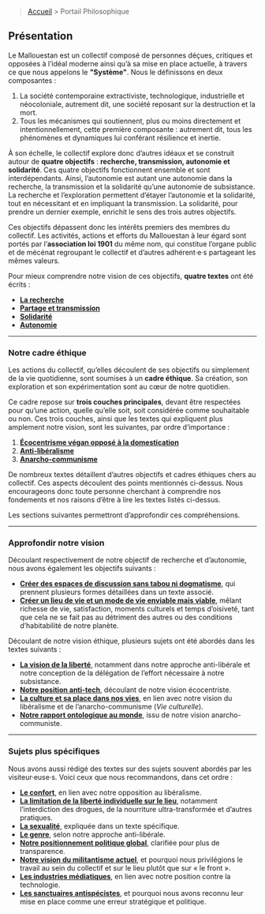 > <a href="../">Accueil</a> > Portail Philosophique

## **Présentation**

Le Mallouestan est un collectif composé de personnes déçues, critiques et opposées à l’idéal moderne ainsi qu’à sa mise en place actuelle, à travers ce que nous appelons le **"Système"**. Nous le définissons en deux composantes :

1. La société contemporaine extractiviste, technologique, industrielle et néocoloniale, autrement dit, une société reposant sur la destruction et la mort.
2. Tous les mécanismes qui soutiennent, plus ou moins directement et intentionnellement, cette première composante : autrement dit, tous les phénomènes et dynamiques lui conférant résilience et inertie.

À son échelle, le collectif explore donc d’autres idéaux et se construit autour de **quatre objectifs** : **recherche, transmission, autonomie et solidarité**. Ces quatre objectifs fonctionnent ensemble et sont interdépendants. Ainsi, l’autonomie est autant une autonomie dans la recherche, la transmission et la solidarité qu’une autonomie de subsistance. La recherche et l’exploration permettent d’étayer l’autonomie et la solidarité, tout en nécessitant et en impliquant la transmission. La solidarité, pour prendre un dernier exemple, enrichit le sens des trois autres objectifs.

Ces objectifs dépassent donc les intérêts premiers des membres du collectif. Les activités, actions et efforts du Mallouestan à leur égard sont portés par l’**association loi 1901** du même nom, qui constitue l’organe public et de mécénat regroupant le collectif et d’autres adhérent·e·s partageant les mêmes valeurs.

Pour mieux comprendre notre vision de ces objectifs, **quatre textes** ont été écrits :
- **[La recherche](./objectifs/recherche.md)**
- **[Partage et transmission](./objectifs/transmission.md)**
- **[Solidarité](./objectifs/solidarite.md)**
- **[Autonomie](./objectifs/autonomie.md)**

---

### **Notre cadre éthique**

Les actions du collectif, qu’elles découlent de ses objectifs ou simplement de la vie quotidienne, sont soumises à un **cadre éthique**. Sa création, son exploration et son expérimentation sont au cœur de notre quotidien.

Ce cadre repose sur **trois couches principales**, devant être respectées pour qu’une action, quelle qu’elle soit, soit considérée comme souhaitable ou non. Ces trois couches, ainsi que les textes qui expliquent plus amplement notre vision, sont les suivantes, par ordre d’importance :
1. **[Écocentrisme végan opposé à la domestication](./cadre/ethique-environnementale.md)**
2. **[Anti-libéralisme](./cadre/liberalisme.md)**
3. **[Anarcho-communisme](./cadre/anarchisme.md)**

De nombreux textes détaillent d’autres objectifs et cadres éthiques chers au collectif. Ces aspects découlent des points mentionnés ci-dessus. Nous encourageons donc toute personne cherchant à comprendre nos fondements et nos raisons d’être à lire les textes listés ci-dessus.

Les sections suivantes permettront d’approfondir ces compréhensions.

---

### **Approfondir notre vision**

Découlant respectivement de notre objectif de recherche et d’autonomie, nous avons également les objectifs suivants :

- **[Créer des espaces de discussion sans tabou ni dogmatisme](./objectifs/sans-taboo-dogme.md)**, qui prennent plusieurs formes détaillées dans un texte associé.
- **[Créer un lieu de vie et un mode de vie enviable mais viable](./objectifs/vie-enviable.md)**, mêlant richesse de vie, satisfaction, moments culturels et temps d’oisiveté, tant que cela ne se fait pas au détriment des autres ou des conditions d’habitabilité de notre planète.

Découlant de notre vision éthique, plusieurs sujets ont été abordés dans les textes suivants :
- **[La vision de la liberté](./cadre/travail-liberte.md)**, notamment dans notre approche anti-libérale et notre conception de la délégation de l’effort nécessaire à notre subsistance.
- **[Notre position anti-tech](./cadre/anti-tech.md)**, découlant de notre vision écocentriste.
- **[La culture et sa place dans nos vies](./cadre/vie-culturel.md)**, en lien avec notre vision du libéralisme et de l’anarcho-communisme (*Vie culturelle*).
- **[Notre rapport ontologique au monde](./cadre/metaphysique.md)**, issu de notre vision anarcho-communiste.

---

### **Sujets plus spécifiques**

Nous avons aussi rédigé des textes sur des sujets souvent abordés par les visiteur·euse·s. Voici ceux que nous recommandons, dans cet ordre :

- **[Le confort](./specifiques/confort.md)**, en lien avec notre opposition au libéralisme.
- **[La limitation de la liberté individuelle sur le lieu](./specifiques/consommation.md)**, notamment l’interdiction des drogues, de la nourriture ultra-transformée et d’autres pratiques.
- **[La sexualité](./specifiques/sexualite.md)**, expliquée dans un texte spécifique.
- **[Le genre](./specifiques/genre.md)**, selon notre approche anti-libérale.
- **[Notre positionnement politique global](./cadre/echiquier.md)**, clarifiée pour plus de transparence.
- **[Notre vision du militantisme actuel](./specifiques/militantisme.md)**, et pourquoi nous privilégions le travail au sein du collectif et sur le lieu plutôt que sur « le front ».
- **[Les industries médiatiques](./specifiques/media-industrie.md)**, en lien avec notre position contre la technologie.
- **[Les sanctuaires antispécistes](./specifiques/sanctuaires.md)**, et pourquoi nous avons reconnu leur mise en place comme une erreur stratégique et politique.
